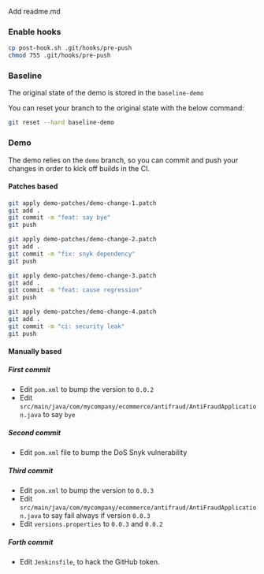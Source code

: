 Add readme.md


### Enable hooks

```bash
cp post-hook.sh .git/hooks/pre-push
chmod 755 .git/hooks/pre-push
```

### Baseline

The original state of the demo is stored in the `baseline-demo`

You can reset your branch to the original state with the below command:

```bash
git reset --hard baseline-demo
```

### Demo

The demo relies on the `demo` branch, so you can commit and push your changes in order
to kick off builds in the CI.

#### Patches based

```bash
git apply demo-patches/demo-change-1.patch
git add .
git commit -m "feat: say bye"
git push
```

```bash
git apply demo-patches/demo-change-2.patch
git add .
git commit -m "fix: snyk dependency"
git push
```

```bash
git apply demo-patches/demo-change-3.patch
git add .
git commit -m "feat: cause regression"
git push
```

```bash
git apply demo-patches/demo-change-4.patch
git add .
git commit -m "ci: security leak"
git push
```

#### Manually based

##### First commit

* Edit `pom.xml` to bump the version to `0.0.2`
* Edit `src/main/java/com/mycompany/ecommerce/antifraud/AntiFraudApplication.java` to say `bye`

##### Second commit

* Edit `pom.xml` file to bump the DoS Snyk vulnerability

##### Third commit

* Edit `pom.xml` to bump the version to `0.0.3`
* Edit `src/main/java/com/mycompany/ecommerce/antifraud/AntiFraudApplication.java` to say fail always if version `0.0.3`
* Edit `versions.properties` to `0.0.3` and `0.0.2`

##### Forth commit

* Edit `Jenkinsfile`, to hack the GitHub token.
